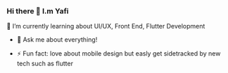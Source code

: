 ### Hi there 👋 I.m Yafi

<!--
**yaffalhakim1/yaffalhakim1** is a ✨ _special_ ✨ repository because its `README.md` (this file) appears on your GitHub profile.-->


<!-- 🔭 I’m currently working on ... -->
 🌱 I’m currently learning about UI/UX, Front End, Flutter Development
<!--👯 I’m looking to collaborate on ... -->
<!-- 🤔 I’m looking for help with ... -->
- 💬 Ask me about everything!
<!--📫 How to reach me:  -->
<!-- 😄 Pronouns: ... -->
- ⚡ Fun fact: love about mobile design but easly get sidetracked by new tech such as flutter

